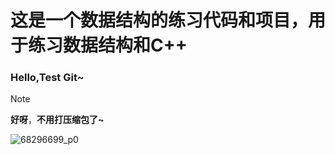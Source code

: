 # 这是一个数据结构的练习代码和项目，用于练习数据结构和C++

### Hello,Test Git~

> [!NOTE]
>
> **好呀**，**不用打压缩包了~**

![68296699_p0](https://w.wallhaven.cc/full/2y/wallhaven-2yp6gg.png)

